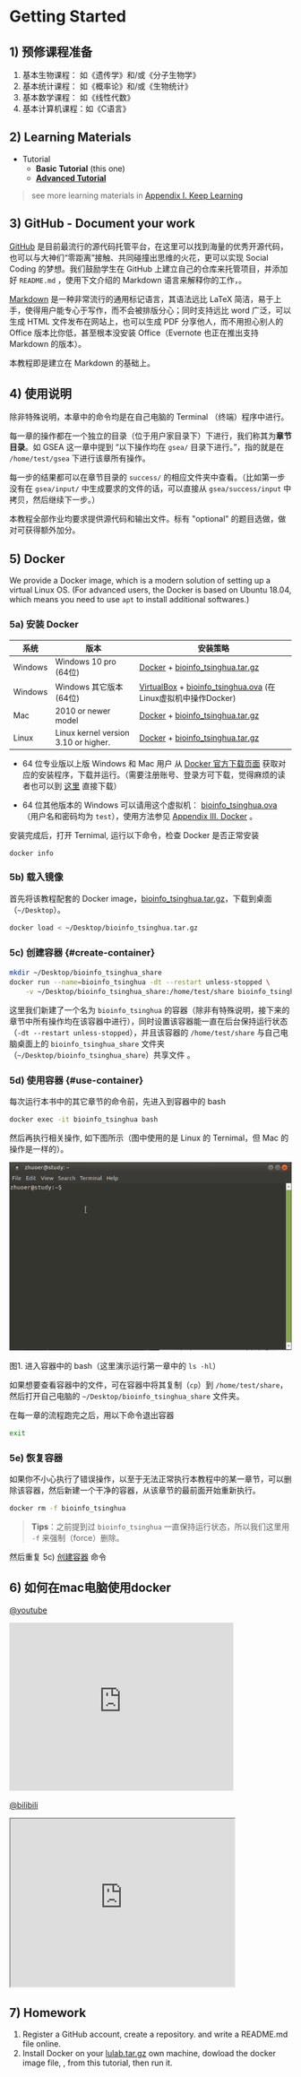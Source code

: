 # Getting Started

## 1) 预修课程准备

1. 基本生物课程：    如《遗传学》和/或《分子生物学》
2. 基本统计课程：    如《概率论》和/或《生物统计》
3. 基本数学课程：    如《线性代数》
4. 基本计算机课程：如《C语言》

## 2) Learning Materials

* Tutorial 
  * **Basic Tutorial** (this one) 
  * **[Advanced Tutorial](https://lulab.gitbook.io/training)**

> see more learning materials in [Appendix I. Keep Learning](https://lulab.gitbooks.io/teaching/content/appendix/appendix1.more.html)

## 3) GitHub - Document your work 

[GitHub](https://github.com/lulab/Shared) 是目前最流行的源代码托管平台，在这里可以找到海量的优秀开源代码，也可以与大神们“零距离”接触、共同碰撞出思维的火花，更可以实现 Social Coding 的梦想。我们鼓励学生在 GitHub 上建立自己的仓库来托管项目，并添加好 `README.md` ，使用下文介绍的 Markdown 语言来解释你的工作，。

[Markdown](https://github.com/adam-p/markdown-here/wiki/Markdown-Cheatsheet) 是一种非常流行的通用标记语言，其语法远比 LaTeX 简洁，易于上手，使得用户能专心于写作，而不会被排版分心；同时支持远比 word 广泛，可以生成 HTML 文件发布在网站上，也可以生成 PDF 分享他人，而不用担心别人的 Office 版本比你低，甚至根本没安装 Office（Evernote 也正在推出支持 Markdown 的版本）。

本教程即是建立在 Markdown 的基础上。

## 4) 使用说明

除非特殊说明，本章中的命令均是在自己电脑的 Terminal （终端）程序中进行。

每一章的操作都在一个独立的目录（位于用户家目录下）下进行，我们称其为**章节目录**。如 GSEA 这一章中提到 “以下操作均在 `gsea/` 目录下进行。”，指的就是在 `/home/test/gsea` 下进行该章所有操作。

每一步的结果都可以在章节目录的 `success/` 的相应文件夹中查看。（比如第一步没有在 `gsea/input/` 中生成要求的文件的话，可以直接从 `gsea/success/input` 中拷贝，然后继续下一步。）

本教程全部作业均要求提供源代码和输出文件。标有 "optional" 的题目选做，做对可获得额外加分。

## 5) Docker

We provide a Docker image, which is a modern solution of setting up a virtual Linux OS. (For advanced users, the Docker is based on Ubuntu 18.04, which means you need to use `apt` to install additional softwares.)

### 5a) 安装 Docker

|系统 | 版本|安装策略 |
|-  |   - |  -    |
|Windows|  Windows 10 pro (64位) |[Docker](https://cloud.tsinghua.edu.cn/d/d03116f6f8e843f38236/) + [bioinfo_tsinghua.tar.gz](https://cloud.tsinghua.edu.cn/f/f702094935d14c88bd3e/) |
|Windows|  Windows 其它版本 (64位)|[VirtualBox](https://cloud.tsinghua.edu.cn/d/d03116f6f8e843f38236/) + [bioinfo_tsinghua.ova](https://cloud.tsinghua.edu.cn/f/83be1c6b1ab948238c86/) (在Linux虚拟机中操作Docker) |
|Mac    |   2010 or newer model|[Docker](https://cloud.tsinghua.edu.cn/d/d03116f6f8e843f38236/) + [bioinfo_tsinghua.tar.gz](https://cloud.tsinghua.edu.cn/f/f702094935d14c88bd3e/) |
|Linux| Linux kernel version 3.10 or higher. |[Docker](https://docs.docker.com/install/linux/docker-ce/centos/) + [bioinfo_tsinghua.tar.gz](https://cloud.tsinghua.edu.cn/f/f702094935d14c88bd3e/) |


- 64 位专业版以上版 Windows 和 Mac 用户 从 [Docker 官方下载页面](https://www.docker.com/get-docker) 获取对应的安装程序，下载并运行。（需要注册账号、登录方可下载，觉得麻烦的读者也可以到 [这里](https://cloud.tsinghua.edu.cn/d/d03116f6f8e843f38236/) 直接下载）

- 64 位其他版本的 Windows 可以请用这个虚拟机： [bioinfo_tsinghua.ova](https://cloud.tsinghua.edu.cn/f/83be1c6b1ab948238c86/) （用户名和密码均为 `test`），使用方法参见 [Appendix III. Docker](appendix/appendix3.docker.md)
。


安装完成后，打开 Ternimal, 运行以下命令，检查 Docker 是否正常安装

```
docker info
```

### 5b) 载入镜像

首先将该教程配套的 Docker image，[bioinfo_tsinghua.tar.gz](https://cloud.tsinghua.edu.cn/f/f702094935d14c88bd3e/)，下载到桌面（`~/Desktop`）。

```bash
docker load < ~/Desktop/bioinfo_tsinghua.tar.gz
```

### 5c) 创建容器 {#create-container}

```bash
mkdir ~/Desktop/bioinfo_tsinghua_share
docker run --name=bioinfo_tsinghua -dt --restart unless-stopped \
    -v ~/Desktop/bioinfo_tsinghua_share:/home/test/share bioinfo_tsinghua
```

这里我们新建了一个名为 `bioinfo_tsinghua` 的容器（除非有特殊说明，接下来的章节中所有操作均在该容器中进行），同时设置该容器能一直在后台保持运行状态（`-dt --restart unless-stopped`），并且该容器的 `/home/test/share` 与自己电脑桌面上的 `bioinfo_tsinghua_share` 文件夹（`~/Desktop/bioinfo_tsinghua_share`）共享文件  。

### 5d) 使用容器 {#use-container}

每次运行本书中的其它章节的命令前，先进入到容器中的 bash 

```bash
docker exec -it bioinfo_tsinghua bash
``` 

然后再执行相关操作, 如下图所示（图中使用的是 Linux 的 Ternimal，但 Mac 的操作是一样的）。

![](.gitbook/assets/bash-in-container.gif)

图1. 进入容器中的 bash（这里演示运行第一章中的 `ls -hl`）

如果想要查看容器中的文件，可在容器中将其复制（`cp`）到 `/home/test/share`，然后打开自己电脑的 `~/Desktop/bioinfo_tsinghua_share` 文件夹。

在每一章的流程跑完之后，用以下命令退出容器

```bash
exit
```



### 5e) 恢复容器

如果你不小心执行了错误操作，以至于无法正常执行本教程中的某一章节，可以删除该容器，然后新建一个干净的容器，从该章节的最前面开始重新执行。

```bash
docker rm -f bioinfo_tsinghua
```

> **Tips**：之前提到过 `bioinfo_tsinghua` 一直保持运行状态，所以我们这里用 `-f` 来强制（force）删除。 

然后重复 5c) [创建容器](#create-container) 命令


## 6) 如何在mac电脑使用docker

[@youtube](https://youtu.be/c1ldhV7dAhg)   
<iframe width="400" height="300" src="https://www.youtube.com/embed/c1ldhV7dAhg" frameborder="0" allow="autoplay; encrypted-media" allowfullscreen></iframe> 

[@bilibili](https://www.bilibili.com/video/av30426956/)   
<iframe width="400" height="300" src="https://player.bilibili.com/player.html?aid=30426956&cid=53094338&page=1" allowfullscreen></iframe>



## 7) Homework

1. Register a GitHub account, create a repository. and write a README.md file online.
2. Install Docker on your [lulab.tar.gz](https://cloud.tsinghua.edu.cn/f/9880ab2c56104b858173/) own machine, dowload the docker image file, , from this tutorial, then run it. 

